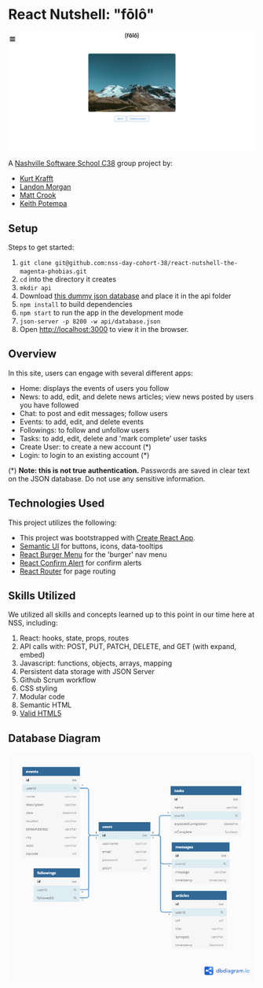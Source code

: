 # React Nutshell: "fōlô"
![fōlô](./Folo.png)

A [Nashville Software School C38](https://github.com/nss-day-cohort-38) group project by:
- [Kurt Krafft](https://github.com/kurtkrafft1)
- [Landon Morgan](https://github.com/Iandonmorgan)
- [Matt Crook](https://github.com/MattCrook)
- [Keith Potempa](https://github.com/divinerankzero)

## Setup

Steps to get started:
1. `git clone git@github.com:nss-day-cohort-38/react-nutshell-the-magenta-phobias.git`
1. `cd` into the directory it creates
1. `mkdir api`
1. Download [this dummy json database](https://github.com/keithrpotempa/dummy-data-react-nutshell/blob/master/database.json) and place it in the api folder
1. `npm install` to build dependencies
1. `npm start` to run the app in the development mode
1. `json-server -p 8200 -w api/database.json`
1. Open [http://localhost:3000](http://localhost:3000) to view it in the browser.

## Overview

In this site, users can engage with several different apps:
* Home: displays the events of users you follow
* News: to add, edit, and delete news articles; view news posted by users you have followed
* Chat: to post and edit messages; follow users
* Events: to add, edit, and delete events
* Followings: to follow and unfollow users
* Tasks: to add, edit, delete and 'mark complete' user tasks
* Create User: to create a new account (*)
* Login: to login to an existing account (*)

(*) **Note: this is not true authentication.** Passwords are saved in clear text on the JSON database. Do not use any sensitive information. 

## Technologies Used

This project utilizes the following:
* This project was bootstrapped with [Create React App](https://github.com/facebook/create-react-app).
* [Semantic UI](https://semantic-ui.com/) for buttons, icons, data-tooltips
* [React Burger Menu](https://github.com/negomi/react-burger-menu) for the 'burger' nav menu
* [React Confirm Alert](https://www.npmjs.com/package/react-confirm-alert) for confirm alerts
* [React Router](https://reacttraining.com/react-router/) for page routing

## Skills Utilized

We utilized all skills and concepts learned up to this point in our time here at NSS, including:

1. React: hooks, state, props, routes
1. API calls with: POST, PUT, PATCH, DELETE, and GET (with expand, embed)
1. Javascript: functions, objects, arrays, mapping
1. Persistent data storage with JSON Server
1. Github Scrum workflow
1. CSS styling
1. Modular code
1. Semantic HTML
1. [Valid HTML5](https://validator.w3.org/)

## Database Diagram 
![nutshell database](./ReactNutshellERD.png)
